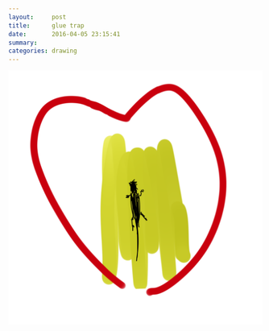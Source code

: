 ```yaml
---
layout:     post
title:      glue trap
date:       2016-04-05 23:15:41
summary:    
categories: drawing
---
```

![glue trap](/images/diary/glue-trap.png "aka LOVE")
